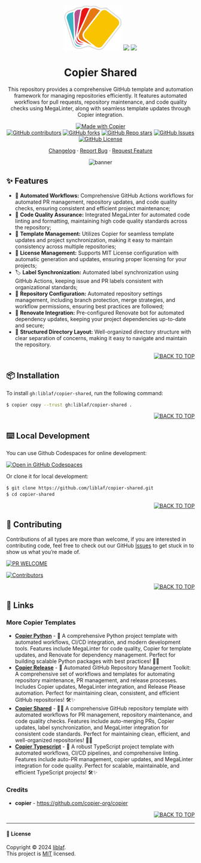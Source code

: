 <div align="center"><a name="readme-top"></a>

<img height="120" src="https://raw.githubusercontent.com/copier-org/copier/refs/heads/master/img/logo.svg" />
<img height="120" src="https://gw.alipayobjects.com/zos/kitchen/qJ3l3EPsdW/split.svg" />
<img height="120" src="https://api.iconify.design/vscode-icons/folder-type-shared.svg" />

<h1>Copier Shared</h1>

This repository provides a comprehensive GitHub template and automation framework for managing repositories efficiently. It features automated workflows for pull requests, repository maintenance, and code quality checks using MegaLinter, along with seamless template updates through Copier integration.

[![Made with Copier](https://img.shields.io/endpoint?url=https://raw.githubusercontent.com/copier-org/copier/master/img/badge/badge-black.json)](https://github.com/copier-org/copier) <br />
[![GitHub contributors](https://img.shields.io/github/contributors/liblaf/copier-shared)](https://github.com/liblaf/copier-shared/graphs/contributors)
[![GitHub forks](https://img.shields.io/github/forks/liblaf/copier-shared)](https://img.shields.io/github/forks/liblaf/copier-shared)
[![GitHub Repo stars](https://img.shields.io/github/stars/liblaf/copier-shared)](https://github.com/liblaf/copier-shared/stargazers)
[![GitHub Issues](https://img.shields.io/github/issues/liblaf/copier-shared)](https://github.com/liblaf/copier-shared/issues)
[![GitHub License](https://img.shields.io/github/license/liblaf/copier-shared)](https://github.com/liblaf/copier-shared/blob/main/LICENSE)

[Changelog](https://github.com/liblaf/copier-python/blob/main/CHANGELOG.md) · [Report Bug](https://github.com/liblaf/copier-shared/issues) · [Request Feature](https://github.com/liblaf/copier-shared/issues)

![banner](https://raw.githubusercontent.com/andreasbm/readme/master/assets/lines/rainbow.png)

</div>

## ✨ Features

- 🤖 **Automated Workflows:** Comprehensive GitHub Actions workflows for automated PR management, repository updates, and code quality checks, ensuring consistent and efficient project maintenance;
- 🧹 **Code Quality Assurance:** Integrated MegaLinter for automated code linting and formatting, maintaining high code quality standards across the repository;
- 🔄 **Template Management:** Utilizes Copier for seamless template updates and project synchronization, making it easy to maintain consistency across multiple repositories;
- 📜 **License Management:** Supports MIT License configuration with automatic generation and updates, ensuring proper licensing for your projects;
- 🏷️ **Label Synchronization:** Automated label synchronization using GitHub Actions, keeping issue and PR labels consistent with organizational standards;
- 🔧 **Repository Configuration:** Automated repository settings management, including branch protection, merge strategies, and workflow permissions, ensuring best practices are followed;
- 🔄 **Renovate Integration:** Pre-configured Renovate bot for automated dependency updates, keeping your project dependencies up-to-date and secure;
- 📂 **Structured Directory Layout:** Well-organized directory structure with clear separation of concerns, making it easy to navigate and maintain the repository.

<div align="right">

[![BACK TO TOP](https://img.shields.io/badge/-BACK_TO_TOP-black?style=flat-square)](#readme-top)

</div>

## 📦 Installation

To install `gh:liblaf/copier-shared`, run the following command:

```bash
$ copier copy --trust gh:liblaf/copier-shared .
```

<div align="right">

[![BACK TO TOP](https://img.shields.io/badge/-BACK_TO_TOP-black?style=flat-square)](#readme-top)

</div>

## ⌨️ Local Development

You can use Github Codespaces for online development:

[![Open in GitHub Codespaces](https://github.com/codespaces/badge.svg)](https://codespaces.new/liblaf/copier-shared)

Or clone it for local development:

```bash
$ git clone https://github.com/liblaf/copier-shared.git
$ cd copier-shared
```

<div align="right">

[![BACK TO TOP](https://img.shields.io/badge/-BACK_TO_TOP-black?style=flat-square)](#readme-top)

</div>

## 🤝 Contributing

Contributions of all types are more than welcome, if you are interested in contributing code, feel free to check out our GitHub [Issues](https://github.com/liblaf/copier-shared/issues) to get stuck in to show us what you’re made of.

[![PR WELCOME](https://img.shields.io/badge/%F0%9F%A4%AF%20PR%20WELCOME-%E2%86%92-ffcb47?labelColor=black&style=for-the-badge)](https://github.com/liblaf/copier-shared/pulls)

[![Contributors](https://contrib.rocks/image?repo=liblaf%2Fcopier-shared)](https://github.com/liblaf/copier-shared/graphs/contributors)

<div align="right">

[![BACK TO TOP](https://img.shields.io/badge/-BACK_TO_TOP-black?style=flat-square)](#readme-top)

</div>

## 🔗 Links

### More Copier Templates

- **[Copier Python](https://github.com/liblaf/copier-python)** - 🚀 A comprehensive Python project template with automated workflows, CI/CD integration, and modern development tools. Features include MegaLinter for code quality, Copier for template updates, and Renovate for dependency management. Perfect for building scalable Python packages with best practices! 🐍✨
- **[Copier Release](https://github.com/liblaf/copier-release)** - 🚀 Automated GitHub Repository Management Toolkit: A comprehensive set of workflows and templates for automating repository maintenance, PR management, and release processes. Includes Copier updates, MegaLinter integration, and Release Please automation. Perfect for maintaining clean, consistent, and efficient GitHub repositories! 🛠️✨
- **[Copier Shared](https://github.com/liblaf/copier-shared)** - 🤖✨ A comprehensive GitHub repository template with automated workflows for PR management, repository maintenance, and code quality checks. Features include auto-merging PRs, Copier updates, label synchronization, and MegaLinter integration for consistent code standards. Perfect for maintaining clean, efficient, and well-organized repositories! 🚀🔧
- **[Copier Typescript](https://github.com/liblaf/copier-typescript)** - 🚀 A robust TypeScript project template with automated workflows, CI/CD pipelines, and comprehensive linting. Features include auto-PR management, copier updates, and MegaLinter integration for code quality. Perfect for scalable, maintainable, and efficient TypeScript projects! 🛠️✨

### Credits

- **copier** - <https://github.com/copier-org/copier>

<div align="right">

[![BACK TO TOP](https://img.shields.io/badge/-BACK_TO_TOP-black?style=flat-square)](#readme-top)

</div>

---

#### 📝 License

Copyright © 2024 [liblaf](https://github.com/liblaf). <br />
This project is [MIT](https://github.com/liblaf/copier-shared/blob/main/LICENSE) licensed.
